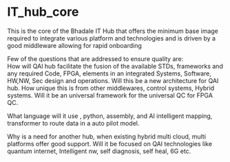 # IT_hub_core
This is the core of the Bhadale IT Hub that offers the minimum base image required to integrate various platform and technologies and is driven by a good middleware allowing for  rapid onboarding 

Few of the questions that are addressed to ensure quality are:  
How will QAI hub facilitate the fusion of the available STDs, frameworks and any required Code, FPGA, elements in an integrated Systems, Software, HW,NW, Sec design and operations. Will this be a new architecture for QAI hub. How unique this is from other middlewares, control systems, Hybrid systems. Will it be an universal framework for the universal QC for FPGA QC.

What language will it use , python, assembly, and AI intelligent mapping, transformer to route data in a auto pilot model. 

Why is a need for another hub, when existing hybrid multi cloud, multi platforms offer good support. Will it be focused on QAI technologies like quantum internet, Intelligent nw, self diagnosis, self heal, 6G etc. 
